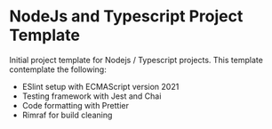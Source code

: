 # NodeJs and Typescript Project Template

Initial project template for Nodejs / Typescript projects. This template contemplate the following:

- ESlint setup with ECMAScript version 2021
- Testing framework with Jest and Chai
- Code formatting with Prettier
- Rimraf for build cleaning
